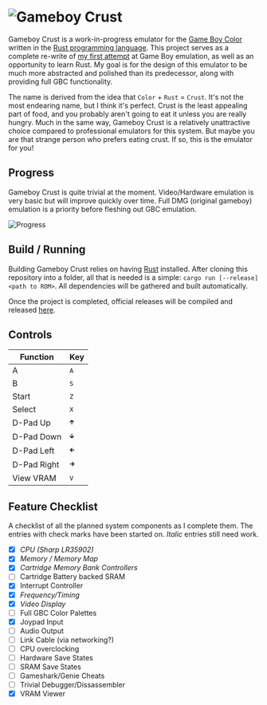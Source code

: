 # ![Gameboy Crust](https://i.imgur.com/Z1GJZMU.png)

Gameboy Crust is a work-in-progress emulator for the [Game Boy Color](https://en.wikipedia.org/wiki/Game_Boy_Color) written in the [Rust programming language](https://www.rust-lang.org/en-US/). This project serves as a complete re-write of [my first attempt](https://github.com/mattbruv/Gameboy-Emulator) at Game Boy emulation, as well as an opportunity to learn Rust. My goal is for the design of this emulator to be much more abstracted and polished than its predecessor, along with providing full GBC functionality.

The name is derived from the idea that `Color` + `Rust` = `Crust`. It's not the most endearing name, but I think it's perfect. Crust is the least appealing part of food, and you probably aren't going to eat it unless you are really hungry. Much in the same way, Gameboy Crust is a relatively unattractive choice compared to professional emulators for this system. But maybe you are that strange person who prefers eating crust. If so, this is the emulator for you!

## Progress

Gameboy Crust is quite trivial at the moment. Video/Hardware emulation is very basic but will improve quickly over time. Full DMG (original gameboy) emulation is a priority before fleshing out GBC emulation.

![Progress](https://i.imgur.com/3u0Y2ID.png)

## Build / Running

Building Gameboy Crust relies on having [Rust](https://www.rust-lang.org/en-US/install.html) installed. After cloning this repository into a folder, all that is needed is a simple: `cargo run [--release] <path to ROM>`. All dependencies will be gathered and built automatically.

Once the project is completed, official releases will be compiled and released [here](https://github.com/mattbruv/Gameboy-Crust/releases).

## Controls
| Function | Key |
| --- | --- |
| A | <kbd>A</kbd> |
| B | <kbd>S</kbd> |
| Start | <kbd>Z</kbd> |
| Select | <kbd>X</kbd> |
| D-Pad Up | <kbd>🡱</kbd> |
| D-Pad Down | <kbd>🡳</kbd> |
| D-Pad Left | <kbd>🡰</kbd> |
| D-Pad Right | <kbd>🡲</kbd> |
| View VRAM | <kbd>V</kbd> |

## Feature Checklist
A checklist of all the planned system components as I complete them. The entries with check marks have been started on. *Italic* entries still need work.

- [X] *CPU (Sharp LR35902)*
- [X] *Memory / Memory Map*
- [X] *Cartridge Memory Bank Controllers*
- [ ] Cartridge Battery backed SRAM
- [X] Interrupt Controller
- [X] *Frequency/Timing*
- [X] *Video Display*
- [ ] Full GBC Color Palettes
- [X] Joypad Input
- [ ] Audio Output
- [ ] Link Cable (via networking?)
- [ ] CPU overclocking
- [ ] Hardware Save States
- [ ] SRAM Save States
- [ ] Gameshark/Genie Cheats
- [ ] Trivial Debugger/Dissassembler
- [X] VRAM Viewer
